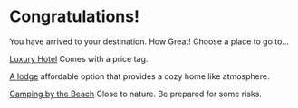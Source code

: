# Congratulations!

You have arrived to your destination. How Great! Choose a place to go to…

[Luxury Hotel](luxury-hotel.md) Comes with a price tag.

[A lodge](lodge.md) affordable option that provides a cozy home like atmosphere.

[Camping by the Beach](beach-camp.md) Close to nature. Be prepared for some risks.
